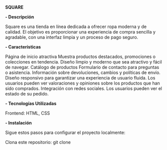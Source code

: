 **SQUARE**

**- Descripción**

Square es una tienda en línea dedicada a ofrecer ropa moderna y de calidad. El objetivo es proporcionar una experiencia de compra sencilla y agradable, con una interfaz limpia y un proceso de pago seguro.

**- Características**

Página de inicio atractiva
Muestra productos destacados, promociones o colecciones en tendencia.
Diseño limpio y moderno que sea atractivo y fácil de navegar.
Catálogo de productos
Formulario de contacto para preguntas o asistencia.
Información sobre devoluciones, cambios y políticas de envío.
Diseño responsivo para garantizar una experiencia de usuario fluida.
Los usuarios pueden ver valoraciones y opiniones sobre los productos que han sido comprados.
Integración con redes sociales.
Los usuarios pueden ver el estado de su pedido.

**- Tecnologías Utilizadas**

Frontend: HTML, CSS

**- Instalación**

Sigue estos pasos para configurar el proyecto localmente:

Clona este repositorio: git clone
